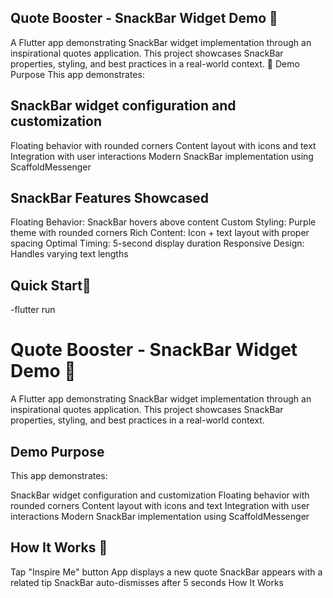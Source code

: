 ## Quote Booster - SnackBar Widget Demo 📱
A Flutter app demonstrating SnackBar widget implementation through an inspirational quotes application. This project showcases SnackBar properties, styling, and best practices in a real-world context.
🎯 Demo Purpose
This app demonstrates:

 ## SnackBar widget configuration and customization
Floating behavior with rounded corners
Content layout with icons and text
Integration with user interactions
Modern SnackBar implementation using ScaffoldMessenger

## SnackBar Features Showcased

Floating Behavior: SnackBar hovers above content
Custom Styling: Purple theme with rounded corners
Rich Content: Icon + text layout with proper spacing
Optimal Timing: 5-second display duration
Responsive Design: Handles varying text lengths

## Quick Start🚀
-flutter run

# Quote Booster - SnackBar Widget Demo 📱
A Flutter app demonstrating SnackBar widget implementation through an inspirational quotes application. This project showcases SnackBar properties, styling, and best practices in a real-world context.
## Demo Purpose
This app demonstrates:

SnackBar widget configuration and customization
Floating behavior with rounded corners
Content layout with icons and text
Integration with user interactions
Modern SnackBar implementation using ScaffoldMessenger


## How It Works 📱 

Tap "Inspire Me" button
App displays a new quote
SnackBar appears with a related tip
SnackBar auto-dismisses after 5 seconds  How It Works


